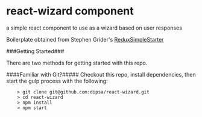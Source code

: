 # react-wizard component

a simple react component to use as a wizard based on user responses

Boilerplate obtained from Stephen Grider's [ReduxSimpleStarter](https://github.com/StephenGrider/ReduxSimpleStarter)

###Getting Started###

There are two methods for getting started with this repo.

####Familiar with Git?#####
Checkout this repo, install dependencies, then start the gulp process with the following:

```
	> git clone git@github.com:dipsa/react-wizard.git
	> cd react-wizard
	> npm install
	> npm start
```
